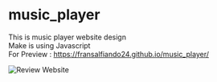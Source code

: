 # music_player
This is music player website design <br>
Make is using Javascript <br>
For Preview : https://fransalfiando24.github.io/music_player/

![Review Website](https://user-images.githubusercontent.com/80236079/162559969-e34f81ac-33b8-43c2-9d8a-7e227d2ad553.JPG)
